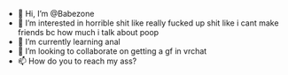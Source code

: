- 👋 Hi, I’m @Babezone
- 👀 I’m interested in horrible shit like really fucked up shit like i cant make friends bc how much i talk about poop
- 🌱 I’m currently learning anal
- 💞️ I’m looking to collaborate on getting a gf in vrchat
- 📫 How do you to reach my ass?

<!---
Babezone/Babezone is a ✨ special ✨ repository because its `README.md` (this file) appears on your GitHub profile.
You can click the Preview link to take a look at your changes.
--->
